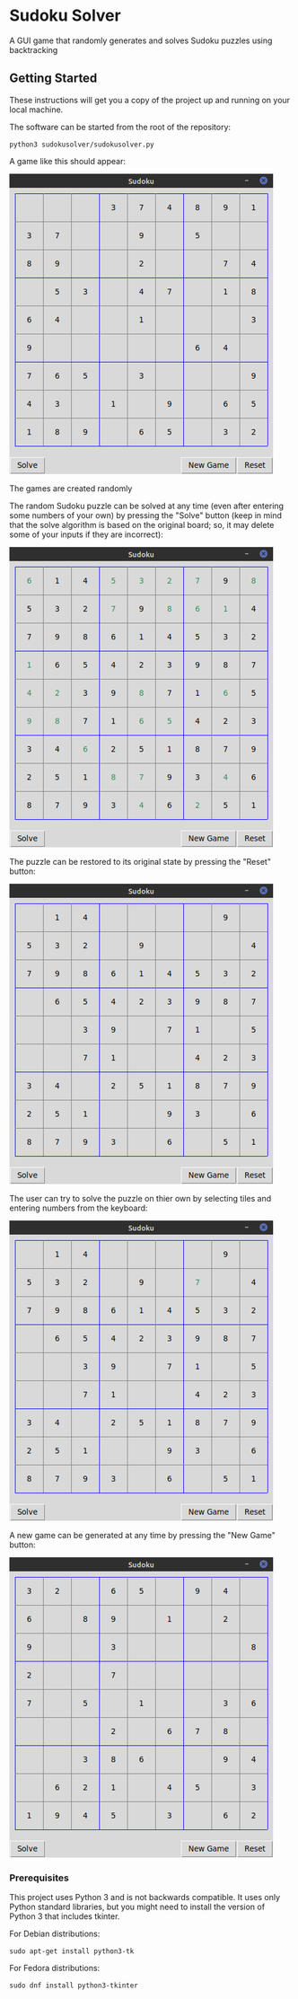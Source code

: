 # Sudoku Solver
A GUI game that randomly generates and solves Sudoku puzzles using backtracking

## Getting Started
These instructions will get you a copy of the project up and running on your local machine.

The software can be started from the root of the repository:
```
python3 sudokusolver/sudokusolver.py
```

A game like this should appear:

![](images/gui.png)

The games are created randomly

The random Sudoku puzzle can be solved at any time (even after entering some numbers of your own) by pressing the "Solve" button (keep in mind that the solve algorithm is based on the original board; so, it may delete some of your inputs if they
are incorrect):

![solved puzzle](images/solve.png)

The puzzle can be restored to its original state by pressing the "Reset" button:

![reset puzzle](images/reset.png)

The user can try to solve the puzzle on thier own by selecting tiles and entering numbers from the keyboard:

![user input](images/userinput.png)

A new game can be generated at any time by pressing the "New Game" button:

![new game](images/newgame.png)
### Prerequisites
This project uses Python 3 and is not backwards compatible. It uses only Python standard libraries, but you might need to 
install the version of Python 3 that includes tkinter.

For Debian distributions:
```
sudo apt-get install python3-tk
```
For Fedora distributions:
```
sudo dnf install python3-tkinter
```
